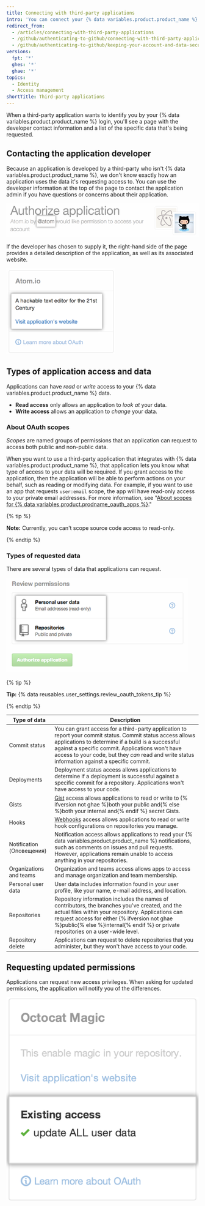 ```yaml
---
title: Connecting with third-party applications
intro: 'You can connect your {% data variables.product.product_name %} identity to third-party applications using OAuth. When authorizing one of these applications, you should ensure you trust the application, review who it''s developed by, and review the kinds of information the application wants to access.'
redirect_from:
  - /articles/connecting-with-third-party-applications
  - /github/authenticating-to-github/connecting-with-third-party-applications
  - /github/authenticating-to-github/keeping-your-account-and-data-secure/connecting-with-third-party-applications
versions:
  fpt: '*'
  ghes: '*'
  ghae: '*'
topics:
  - Identity
  - Access management
shortTitle: Third-party applications
---
```


When a third-party application wants to identify you by your {% data variables.product.product_name %} login, you'll see a page with the developer contact information and a list of the specific data that's being requested.

## Contacting the application developer

Because an application is developed by a third-party who isn't {% data variables.product.product_name %}, we don't know exactly how an application uses the data it's requesting access to. You can use the developer information at the top of the page to contact the application admin if you have questions or concerns about their application.

![{% data variables.product.prodname_oauth_app %} owner information](/assets/images/help/platform/oauth_owner_bar.png)

If the developer has chosen to supply it, the right-hand side of the page provides a detailed description of the application, as well as its associated website.

![OAuth application information and website](/assets/images/help/platform/oauth_app_info.png)

## Types of application access and data

Applications can have *read* or *write* access to your {% data variables.product.product_name %} data.

- **Read access** only allows an application to *look at* your data.
- **Write access** allows an application to *change* your data.

### About OAuth scopes

*Scopes* are named groups of permissions that an application can request to access both public and non-public data.

When you want to use a third-party application that integrates with {% data variables.product.product_name %}, that application lets you know what type of access to your data will be required. If you grant access to the application, then the application will be able to perform actions on your behalf, such as reading or modifying data. For example, if you want to use an app that requests `user:email` scope, the app will have read-only access to your private email addresses. For more information, see "[About scopes for {% data variables.product.prodname_oauth_apps %}](/apps/building-integrations/setting-up-and-registering-oauth-apps/about-scopes-for-oauth-apps)."

{% tip %}

**Note:** Currently, you can't scope source code access to read-only.

{% endtip %}

### Types of requested data

There are several types of data that applications can request.

![OAuth access details](/assets/images/help/platform/oauth_access_types.png)

{% tip %}

**Tip:** {% data reusables.user_settings.review_oauth_tokens_tip %}

{% endtip %}

| Type of data              | Description                                                                                                                                                                                                                                                                                                                             |
| ------------------------- | --------------------------------------------------------------------------------------------------------------------------------------------------------------------------------------------------------------------------------------------------------------------------------------------------------------------------------------- |
| Commit status             | You can grant access for a third-party application to report your commit status. Commit status access allows applications to determine if a build is a successful against a specific commit. Applications won't have access to your code, but they <em>can</em> read and write status information against a specific commit. |
| Deployments               | Deployment status access allows applications to determine if a deployment is successful against a specific commit for a repository. Applications won't have access to your code.                                                                                                                                                        |
| Gists                     | [Gist](https://gist.github.com) access allows applications to read or write to {% ifversion not ghae %}both your public and{% else %}both your internal and{% endif %} secret Gists.                                                                                                                                                    |
| Hooks                     | [Webhooks](/webhooks) access allows applications to read or write hook configurations on repositories you manage.                                                                                                                                                                                                                       |
| Notification (Оповещения) | Notification access allows applications to read your {% data variables.product.product_name %} notifications, such as comments on issues and pull requests. However, applications remain unable to access anything in your repositories.                                                                                                |
| Organizations and teams   | Organization and teams access allows apps to access and manage organization and team membership.                                                                                                                                                                                                                                        |
| Personal user data        | User data includes information found in your user profile, like your name, e-mail address, and location.                                                                                                                                                                                                                                |
| Repositories              | Repository information includes the names of contributors, the branches you've created, and the actual files within your repository. Applications can request access for either {% ifversion not ghae %}public{% else %}internal{% endif %} or private repositories on a user-wide level.                                               |
| Repository delete         | Applications can request to delete repositories that you administer, but they won't have access to your code.                                                                                                                                                                                                                           |

## Requesting updated permissions

Applications can request new access privileges. When asking for updated permissions, the application will notify you of the differences.

![Changing third-party application access](/assets/images/help/platform/oauth_existing_access_pane.png)
